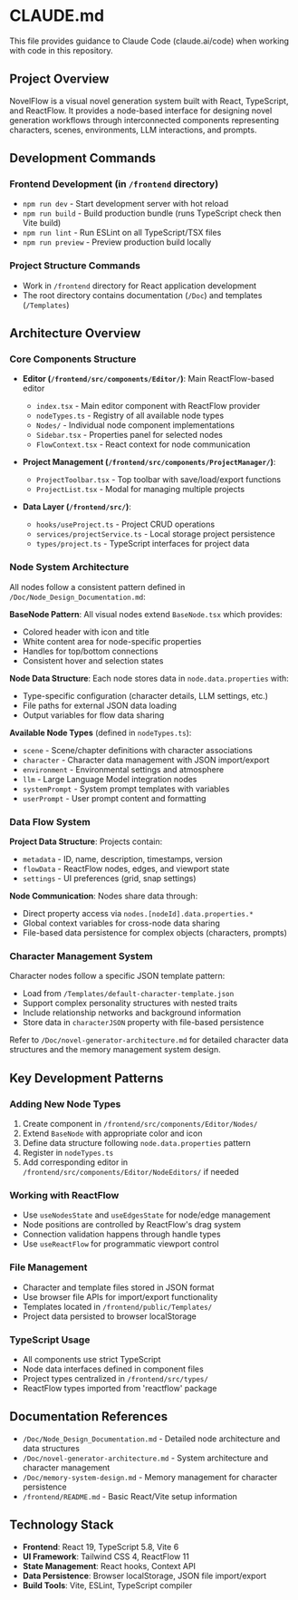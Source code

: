 # CLAUDE.md

This file provides guidance to Claude Code (claude.ai/code) when working with code in this repository.

## Project Overview

NovelFlow is a visual novel generation system built with React, TypeScript, and ReactFlow. It provides a node-based interface for designing novel generation workflows through interconnected components representing characters, scenes, environments, LLM interactions, and prompts.

## Development Commands

### Frontend Development (in `/frontend` directory)
- `npm run dev` - Start development server with hot reload
- `npm run build` - Build production bundle (runs TypeScript check then Vite build)
- `npm run lint` - Run ESLint on all TypeScript/TSX files
- `npm run preview` - Preview production build locally

### Project Structure Commands
- Work in `/frontend` directory for React application development
- The root directory contains documentation (`/Doc`) and templates (`/Templates`)

## Architecture Overview

### Core Components Structure
- **Editor (`/frontend/src/components/Editor/`)**: Main ReactFlow-based editor
  - `index.tsx` - Main editor component with ReactFlow provider
  - `nodeTypes.ts` - Registry of all available node types
  - `Nodes/` - Individual node component implementations
  - `Sidebar.tsx` - Properties panel for selected nodes
  - `FlowContext.tsx` - React context for node communication

- **Project Management (`/frontend/src/components/ProjectManager/`)**: 
  - `ProjectToolbar.tsx` - Top toolbar with save/load/export functions
  - `ProjectList.tsx` - Modal for managing multiple projects

- **Data Layer (`/frontend/src/`)**: 
  - `hooks/useProject.ts` - Project CRUD operations
  - `services/projectService.ts` - Local storage project persistence
  - `types/project.ts` - TypeScript interfaces for project data

### Node System Architecture

All nodes follow a consistent pattern defined in `/Doc/Node_Design_Documentation.md`:

**BaseNode Pattern**: All visual nodes extend `BaseNode.tsx` which provides:
- Colored header with icon and title
- White content area for node-specific properties
- Handles for top/bottom connections
- Consistent hover and selection states

**Node Data Structure**: Each node stores data in `node.data.properties` with:
- Type-specific configuration (character details, LLM settings, etc.)
- File paths for external JSON data loading
- Output variables for flow data sharing

**Available Node Types** (defined in `nodeTypes.ts`):
- `scene` - Scene/chapter definitions with character associations
- `character` - Character data management with JSON import/export
- `environment` - Environmental settings and atmosphere
- `llm` - Large Language Model integration nodes
- `systemPrompt` - System prompt templates with variables
- `userPrompt` - User prompt content and formatting

### Data Flow System

**Project Data Structure**: Projects contain:
- `metadata` - ID, name, description, timestamps, version
- `flowData` - ReactFlow nodes, edges, and viewport state
- `settings` - UI preferences (grid, snap settings)

**Node Communication**: Nodes share data through:
- Direct property access via `nodes.[nodeId].data.properties.*`
- Global context variables for cross-node data sharing
- File-based data persistence for complex objects (characters, prompts)

### Character Management System

Character nodes follow a specific JSON template pattern:
- Load from `/Templates/default-character-template.json`
- Support complex personality structures with nested traits
- Include relationship networks and background information
- Store data in `characterJSON` property with file-based persistence

Refer to `/Doc/novel-generator-architecture.md` for detailed character data structures and the memory management system design.

## Key Development Patterns

### Adding New Node Types
1. Create component in `/frontend/src/components/Editor/Nodes/`
2. Extend `BaseNode` with appropriate color and icon
3. Define data structure following `node.data.properties` pattern
4. Register in `nodeTypes.ts`
5. Add corresponding editor in `/frontend/src/components/Editor/NodeEditors/` if needed

### Working with ReactFlow
- Use `useNodesState` and `useEdgesState` for node/edge management
- Node positions are controlled by ReactFlow's drag system
- Connection validation happens through handle types
- Use `useReactFlow` for programmatic viewport control

### File Management
- Character and template files stored in JSON format
- Use browser file APIs for import/export functionality
- Templates located in `/frontend/public/Templates/`
- Project data persisted to browser localStorage

### TypeScript Usage
- All components use strict TypeScript
- Node data interfaces defined in component files
- Project types centralized in `/frontend/src/types/`
- ReactFlow types imported from 'reactflow' package

## Documentation References

- `/Doc/Node_Design_Documentation.md` - Detailed node architecture and data structures
- `/Doc/novel-generator-architecture.md` - System architecture and character management
- `/Doc/memory-system-design.md` - Memory management for character persistence
- `/frontend/README.md` - Basic React/Vite setup information

## Technology Stack

- **Frontend**: React 19, TypeScript 5.8, Vite 6
- **UI Framework**: Tailwind CSS 4, ReactFlow 11
- **State Management**: React hooks, Context API
- **Data Persistence**: Browser localStorage, JSON file import/export
- **Build Tools**: Vite, ESLint, TypeScript compiler